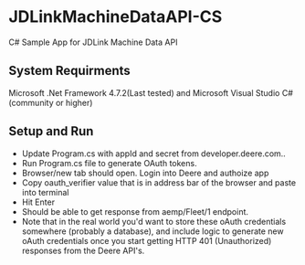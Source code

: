 # JDLinkMachineDataAPI-CS
C# Sample App for JDLink Machine Data API

## System Requirments
Microsoft .Net Framework 4.7.2(Last tested) and Microsoft Visual Studio C# (community or higher)

## Setup and Run
<ul>
  <li>Update Program.cs with appId and secret from developer.deere.com..</li>
  <li>Run Program.cs file to generate OAuth tokens.</li> 
  <li>Browser/new tab should open. Login into Deere and authoize app</li> 
  <li>Copy oauth_verifier value that is in address bar of the browser and paste into terminal</li>
  <li>Hit Enter</li>
  <li>Should be able to get response from aemp/Fleet/1 endpoint. </li>
  <li>Note that in the real world you'd want to store these oAuth credentials somewhere (probably a database), and include logic to generate new oAuth credentials once you start getting HTTP 401 (Unauthorized) responses from the Deere API's.</li>
</ul>

